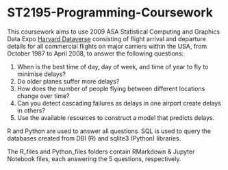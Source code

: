 # ST2195-Programming-Coursework

This coursework aims to use 2009 ASA Statistical Computing and Graphics Data Expo [Harvard Dataverse](https://doi.org/10.7910/DVN/HG7NV7) consisting of flight arrival and departure details for all commercial flights on major carriers within the USA, from October 1987 to April 2008, to answer the following questions:

1. When is the best time of day, day of week, and time of year to fly to minimise delays?
2. Do older planes suffer more delays?
3. How does the number of people flying between different locations change over time?
4. Can you detect cascading failures as delays in one airport create delays in others?
5. Use the available resources to construct a model that predicts delays.

R and Python are used to answer all questions. SQL is used to query the databases created from DBI (R) and sqlite3 (Python) libraries. 

The R_files and Python_files folders contain RMarkdown & Jupyter Notebook files, each answering the 5 questions, respectively.
